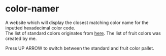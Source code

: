 # color-namer
A website which will display the closest matching color name for the inputted hexadecimal color code.  
The list of standard colors originates from [here](http://chir.ag/projects/name-that-color).
The list of fruit colors was created by me.

Press UP ARROW to switch between the standard and fruit color pallet.
